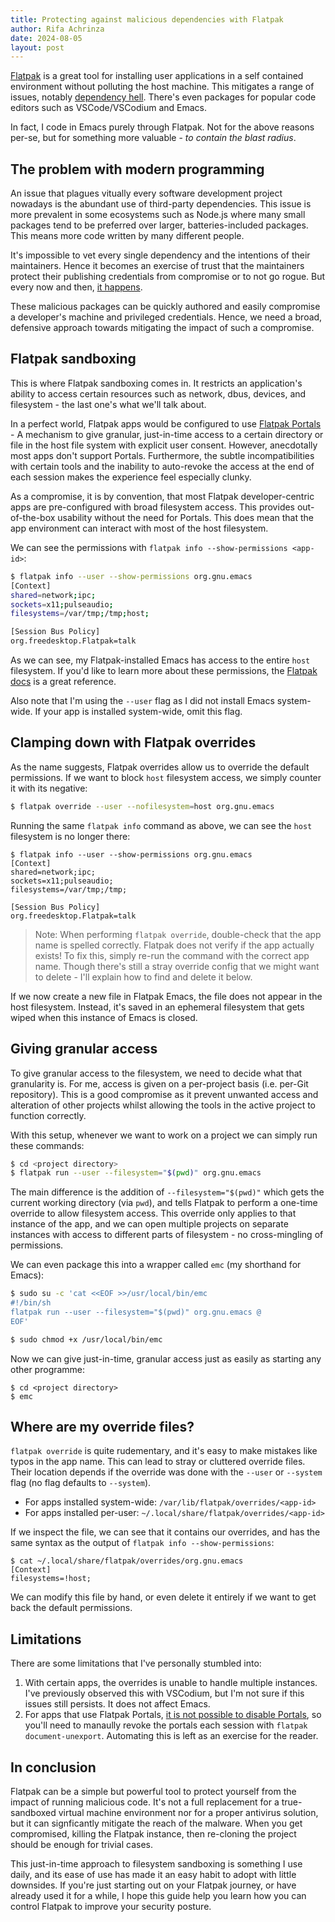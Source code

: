 ```yaml
---
title: Protecting against malicious dependencies with Flatpak
author: Rifa Achrinza
date: 2024-08-05
layout: post
---
```


[Flatpak](https://flatpak.org/) is a great tool for installing user applications in a self contained environment without polluting the host machine. This mitigates a range of issues, notably [dependency hell](https://en.wikipedia.org/wiki/Dependency_hell). There's even packages for popular code editors such as VSCode/VSCodium and Emacs.

In fact, I code in Emacs purely through Flatpak. Not for the above reasons per-se, but for something more valuable - _to contain the blast radius_.

## The problem with modern programming

An issue that plagues vitually every software development project nowadays is the abundant use of third-party dependencies. This issue is more prevalent in some ecosystems such as Node.js where many small packages tend to be preferred over larger, batteries-included packages. This means more code written by many different people.

It's impossible to vet every single dependency and the intentions of their maintainers. Hence it becomes an exercise of trust that the maintainers protect their publishing credentials from compromise or to not go rogue. But every now and then, [it happens](https://www.bleepingcomputer.com/news/security/big-sabotage-famous-npm-package-deletes-files-to-protest-ukraine-war/).

These malicious packages can be quickly authored and easily compromise a developer's machine and privileged credentials. Hence, we need a broad, defensive approach towards mitigating the impact of such a compromise.

## Flatpak sandboxing

This is where Flatpak sandboxing comes in. It restricts an application's ability to access certain resources such as network, dbus, devices, and filesystem - the last one's what we'll talk about.

In a perfect world, Flatpak apps would be configured to use [Flatpak Portals](https://docs.flatpak.org/en/latest/portal-api-reference.html) - A mechanism to give granular, just-in-time access to a certain directory or file in the host file system with explicit user consent. However, anecdotally most apps don't support Portals. Furthermore, the subtle incompatibilities with certain tools and the inability to auto-revoke the access at the end of each session makes the experience feel especially clunky.

As a compromise, it is by convention, that most Flatpak developer-centric apps are pre-configured with broad filesystem access. This provides out-of-the-box usability without the need for Portals. This does mean that the app environment can interact with most of the host filesystem.

We can see the permissions with `flatpak info --show-permissions <app-id>`:

```sh
$ flatpak info --user --show-permissions org.gnu.emacs
[Context]
shared=network;ipc;
sockets=x11;pulseaudio;
filesystems=/var/tmp;/tmp;host;

[Session Bus Policy]
org.freedesktop.Flatpak=talk
```

As we can see, my Flatpak-installed Emacs has access to the entire `host` filesystem. If you'd like to learn more about these permissions, the [Flatpak docs](https://docs.flatpak.org/en/latest/sandbox-permissions.html#filesystem-access) is a great reference.

Also note that I'm using the `--user` flag as I did not install Emacs system-wide. If your app is installed system-wide, omit this flag.

## Clamping down with Flatpak overrides

As the name suggests, Flatpak overrides allow us to override the default permissions. If we want to block `host` filesystem access, we simply counter it with its negative:

```sh
$ flatpak override --user --nofilesystem=host org.gnu.emacs
```

Running the same `flatpak info` command as above, we can see the `host` filesystem is no longer there:

```
$ flatpak info --user --show-permissions org.gnu.emacs
[Context]
shared=network;ipc;
sockets=x11;pulseaudio;
filesystems=/var/tmp;/tmp;

[Session Bus Policy]
org.freedesktop.Flatpak=talk
```

> Note: When performing `flatpak override`, double-check that the app name is spelled correctly. Flatpak does not verify if the app actually exists! To fix this, simply re-run the command with the correct app name. Though there's still a stray override config that we might want to delete - I'll explain how to find and delete it below.

If we now create a new file in Flatpak Emacs, the file does not appear in the host filesystem. Instead, it's saved in an ephemeral filesystem that gets wiped when this instance of Emacs is closed.

## Giving granular access

To give granular access to the filesystem, we need to decide what that granularity is. For me, access is given on a per-project basis (i.e. per-Git repository). This is a good compromise as it prevent unwanted access and alteration of other projects whilst allowing the tools in the active project to function correctly.

With this setup, whenever we want to work on a project we can simply run these commands:

```sh
$ cd <project directory>
$ flatpak run --user --filesystem="$(pwd)" org.gnu.emacs
```

The main difference is the addition of `--filesystem="$(pwd)"` which gets the current working directory (via `pwd`), and tells Flatpak to perform a one-time override to allow filesystem access. This override only applies to that instance of the app, and we can open multiple projects on separate instances with access to different parts of filesystem - no cross-mingling of permissions.

We can even package this into a wrapper called `emc` (my shorthand for Emacs):

```sh
$ sudo su -c 'cat <<EOF >>/usr/local/bin/emc
#!/bin/sh
flatpak run --user --filesystem="$(pwd)" org.gnu.emacs @
EOF'

$ sudo chmod +x /usr/local/bin/emc
```

Now we can give just-in-time, granular access just as easily as starting any other programme:

```shpp
$ cd <project directory>
$ emc
```

## Where are my override files?

`flatpak override` is quite rudementary, and it's easy to make mistakes like typos in the app name. This can lead to stray or cluttered override files. Their location depends if the override was done with the `--user` or `--system` flag (no flag defaults to `--system`).

- For apps installed system-wide: `/var/lib/flatpak/overrides/<app-id>`
- For apps installed per-user: `~/.local/share/flatpak/overrides/<app-id>`

If we inspect the file, we can see that it contains our overrides, and has the same syntax as the output of `flatpak info --show-permissions`:

```
$ cat ~/.local/share/flatpak/overrides/org.gnu.emacs
[Context]
filesystems=!host;
```

We can modify this file by hand, or even delete it entirely if we want to get back the default permissions.

## Limitations

There are some limitations that I've personally stumbled into:

1. With certain apps, the overrides is unable to handle multiple instances. I've previously observed this with VSCodium, but I'm not sure if this issues still persists. It does not affect Emacs.
2. For apps that use Flatpak Portals, [it is not possible to disable Portals](https://github.com/flatpak/flatpak/issues/3977), so you'll need to manaully revoke the portals each session with `flatpak document-unexport`. Automating this is left as an exercise for the reader.

## In conclusion

Flatpak can be a simple but powerful tool to protect yourself from the impact of running malicious code. It's not a full replacement for a true-sandboxed virtual machine environment nor for a proper antivirus solution, but it can signficantly mitigate the reach of the malware. When you get compromised, killing the Flatpak instance, then re-cloning the project should be enough for trivial cases.

This just-in-time approach to filesystem sandboxing is something I use daily, and its ease of use has made it an easy habit to adopt with little downsides. If you're just starting out on your Flatpak journey, or have already used it for a while, I hope this guide help you learn how you can control Flatpak to improve your security posture.

